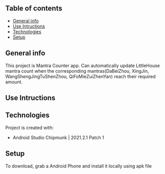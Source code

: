 ## Table of contents
* [General info](#general-info)
* [Use Intructions](#user)
* [Technologies](#technologies)
* [Setup](#setup)

## General info
This project is Mantra Counter app. Can automatically update LittleHouse mantra count when the corresponding mantras(DaBeiZhou, XingJin, WangShengJingTuShenZhou, QiFoMieZuiZhenYan) reach their required amount.

## Use Intructions

	
## Technologies
Project is created with:
* Android Studio Chipmunk | 2021.2.1 Patch 1
	
## Setup
To download, grab a Android Phone and install it locally using apk file
